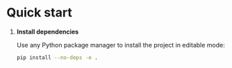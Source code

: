 # Quick start

1. **Install dependencies**

   Use any Python package manager to install the project in editable mode:

   ```bash
   pip install --no-deps -e .

